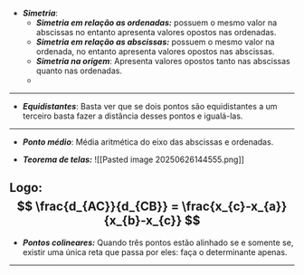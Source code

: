 
- ***Simetria***:  
	- ***Simetria em relação as ordenadas:*** possuem o mesmo valor na abscissas no entanto apresenta valores opostos nas ordenadas.
	- ***Simetria em relação as abscissas:*** possuem o mesmo valor na ordenada, no entanto apresenta valores opostos nas abscissas. 
	- ***Simetria na origem***: Apresenta valores opostos tanto nas abscissas quanto nas ordenadas. 
	- 
---
- ***Equidistantes***: 
	Basta ver que se dois pontos são equidistantes a um terceiro basta fazer a distância desses pontos e igualá-las.
	 
---
- ***Ponto médio***: Média aritmética do eixo das abscissas e ordenadas.


- ***Teorema de telas:***
 ![[Pasted image 20250626144555.png]]

Logo: 
$$
\frac{d_{AC}}{d_{CB}} = \frac{x_{c}-x_{a}}{x_{b}-x_{c}}
$$
---

- ***Pontos colineares:*** Quando três pontos estão alinhado se e somente se, existir uma única reta que passa por eles: faça o determinante apenas. 

---
